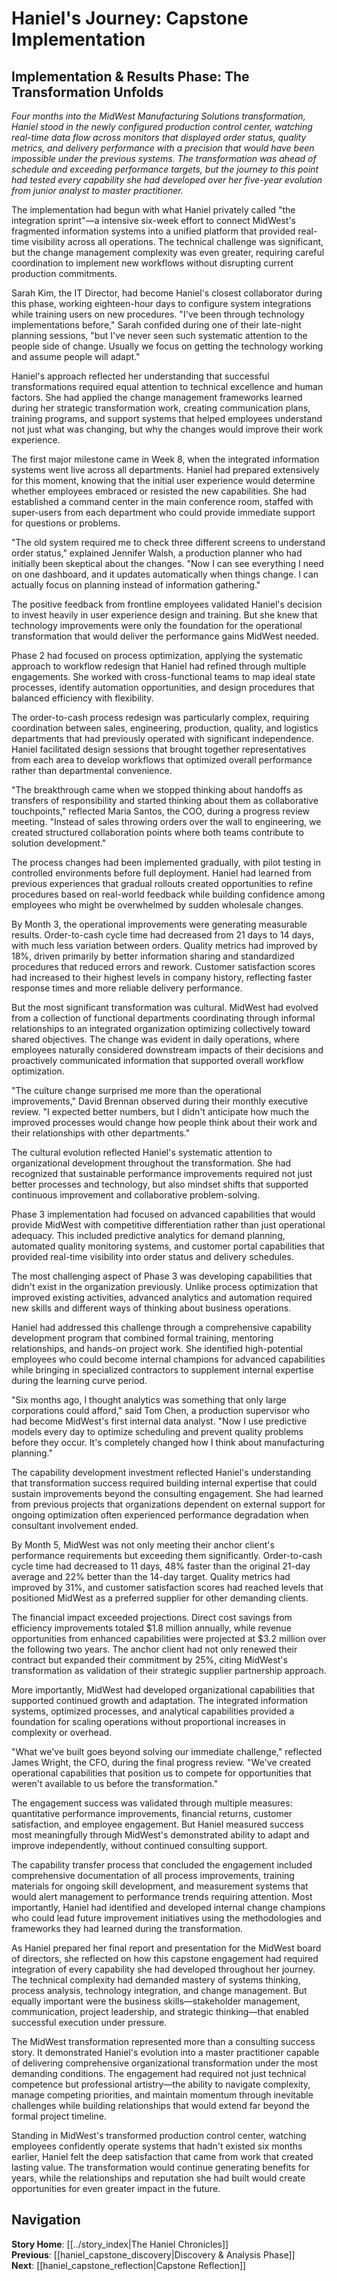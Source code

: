 # Haniel's Journey: Capstone Implementation
## Implementation & Results Phase: The Transformation Unfolds

*Four months into the MidWest Manufacturing Solutions transformation, Haniel stood in the newly configured production control center, watching real-time data flow across monitors that displayed order status, quality metrics, and delivery performance with a precision that would have been impossible under the previous systems. The transformation was ahead of schedule and exceeding performance targets, but the journey to this point had tested every capability she had developed over her five-year evolution from junior analyst to master practitioner.*

The implementation had begun with what Haniel privately called "the integration sprint"—a intensive six-week effort to connect MidWest's fragmented information systems into a unified platform that provided real-time visibility across all operations. The technical challenge was significant, but the change management complexity was even greater, requiring careful coordination to implement new workflows without disrupting current production commitments.

Sarah Kim, the IT Director, had become Haniel's closest collaborator during this phase, working eighteen-hour days to configure system integrations while training users on new procedures. "I've been through technology implementations before," Sarah confided during one of their late-night planning sessions, "but I've never seen such systematic attention to the people side of change. Usually we focus on getting the technology working and assume people will adapt."

Haniel's approach reflected her understanding that successful transformations required equal attention to technical excellence and human factors. She had applied the change management frameworks learned during her strategic transformation work, creating communication plans, training programs, and support systems that helped employees understand not just what was changing, but why the changes would improve their work experience.

The first major milestone came in Week 8, when the integrated information systems went live across all departments. Haniel had prepared extensively for this moment, knowing that the initial user experience would determine whether employees embraced or resisted the new capabilities. She had established a command center in the main conference room, staffed with super-users from each department who could provide immediate support for questions or problems.

"The old system required me to check three different screens to understand order status," explained Jennifer Walsh, a production planner who had initially been skeptical about the changes. "Now I can see everything I need on one dashboard, and it updates automatically when things change. I can actually focus on planning instead of information gathering."

The positive feedback from frontline employees validated Haniel's decision to invest heavily in user experience design and training. But she knew that technology improvements were only the foundation for the operational transformation that would deliver the performance gains MidWest needed.

Phase 2 had focused on process optimization, applying the systematic approach to workflow redesign that Haniel had refined through multiple engagements. She worked with cross-functional teams to map ideal state processes, identify automation opportunities, and design procedures that balanced efficiency with flexibility.

The order-to-cash process redesign was particularly complex, requiring coordination between sales, engineering, production, quality, and logistics departments that had previously operated with significant independence. Haniel facilitated design sessions that brought together representatives from each area to develop workflows that optimized overall performance rather than departmental convenience.

"The breakthrough came when we stopped thinking about handoffs as transfers of responsibility and started thinking about them as collaborative touchpoints," reflected Maria Santos, the COO, during a progress review meeting. "Instead of sales throwing orders over the wall to engineering, we created structured collaboration points where both teams contribute to solution development."

The process changes had been implemented gradually, with pilot testing in controlled environments before full deployment. Haniel had learned from previous experiences that gradual rollouts created opportunities to refine procedures based on real-world feedback while building confidence among employees who might be overwhelmed by sudden wholesale changes.

By Month 3, the operational improvements were generating measurable results. Order-to-cash cycle time had decreased from 21 days to 14 days, with much less variation between orders. Quality metrics had improved by 18%, driven primarily by better information sharing and standardized procedures that reduced errors and rework. Customer satisfaction scores had increased to their highest levels in company history, reflecting faster response times and more reliable delivery performance.

But the most significant transformation was cultural. MidWest had evolved from a collection of functional departments coordinating through informal relationships to an integrated organization optimizing collectively toward shared objectives. The change was evident in daily operations, where employees naturally considered downstream impacts of their decisions and proactively communicated information that supported overall workflow optimization.

"The culture change surprised me more than the operational improvements," David Brennan observed during their monthly executive review. "I expected better numbers, but I didn't anticipate how much the improved processes would change how people think about their work and their relationships with other departments."

The cultural evolution reflected Haniel's systematic attention to organizational development throughout the transformation. She had recognized that sustainable performance improvements required not just better processes and technology, but also mindset shifts that supported continuous improvement and collaborative problem-solving.

Phase 3 implementation had focused on advanced capabilities that would provide MidWest with competitive differentiation rather than just operational adequacy. This included predictive analytics for demand planning, automated quality monitoring systems, and customer portal capabilities that provided real-time visibility into order status and delivery schedules.

The most challenging aspect of Phase 3 was developing capabilities that didn't exist in the organization previously. Unlike process optimization that improved existing activities, advanced analytics and automation required new skills and different ways of thinking about business operations.

Haniel had addressed this challenge through a comprehensive capability development program that combined formal training, mentoring relationships, and hands-on project work. She identified high-potential employees who could become internal champions for advanced capabilities while bringing in specialized contractors to supplement internal expertise during the learning curve period.

"Six months ago, I thought analytics was something that only large corporations could afford," said Tom Chen, a production supervisor who had become MidWest's first internal data analyst. "Now I use predictive models every day to optimize scheduling and prevent quality problems before they occur. It's completely changed how I think about manufacturing planning."

The capability development investment reflected Haniel's understanding that transformation success required building internal expertise that could sustain improvements beyond the consulting engagement. She had learned from previous projects that organizations dependent on external support for ongoing optimization often experienced performance degradation when consultant involvement ended.

By Month 5, MidWest was not only meeting their anchor client's performance requirements but exceeding them significantly. Order-to-cash cycle time had decreased to 11 days, 48% faster than the original 21-day average and 22% better than the 14-day target. Quality metrics had improved by 31%, and customer satisfaction scores had reached levels that positioned MidWest as a preferred supplier for other demanding clients.

The financial impact exceeded projections. Direct cost savings from efficiency improvements totaled $1.8 million annually, while revenue opportunities from enhanced capabilities were projected at $3.2 million over the following two years. The anchor client had not only renewed their contract but expanded their commitment by 25%, citing MidWest's transformation as validation of their strategic supplier partnership approach.

More importantly, MidWest had developed organizational capabilities that supported continued growth and adaptation. The integrated information systems, optimized processes, and analytical capabilities provided a foundation for scaling operations without proportional increases in complexity or overhead.

"What we've built goes beyond solving our immediate challenge," reflected James Wright, the CFO, during the final progress review. "We've created operational capabilities that position us to compete for opportunities that weren't available to us before the transformation."

The engagement success was validated through multiple measures: quantitative performance improvements, financial returns, customer satisfaction, and employee engagement. But Haniel measured success most meaningfully through MidWest's demonstrated ability to adapt and improve independently, without continued consulting support.

The capability transfer process that concluded the engagement included comprehensive documentation of all process improvements, training materials for ongoing skill development, and measurement systems that would alert management to performance trends requiring attention. Most importantly, Haniel had identified and developed internal change champions who could lead future improvement initiatives using the methodologies and frameworks they had learned during the transformation.

As Haniel prepared her final report and presentation for the MidWest board of directors, she reflected on how this capstone engagement had required integration of every capability she had developed throughout her journey. The technical complexity had demanded mastery of systems thinking, process analysis, technology integration, and change management. But equally important were the business skills—stakeholder management, communication, project leadership, and strategic thinking—that enabled successful execution under pressure.

The MidWest transformation represented more than a consulting success story. It demonstrated Haniel's evolution into a master practitioner capable of delivering comprehensive organizational transformation under the most demanding conditions. The engagement had required not just technical competence but professional artistry—the ability to navigate complexity, manage competing priorities, and maintain momentum through inevitable challenges while building relationships that would extend far beyond the formal project timeline.

Standing in MidWest's transformed production control center, watching employees confidently operate systems that hadn't existed six months earlier, Haniel felt the deep satisfaction that came from work that created lasting value. The transformation would continue generating benefits for years, while the relationships and reputation she had built would create opportunities for even greater impact in the future.

## Navigation
**Story Home**: [[../story_index|The Haniel Chronicles]]  
**Previous**: [[haniel_capstone_discovery|Discovery & Analysis Phase]]  
**Next**: [[haniel_capstone_reflection|Capstone Reflection]]